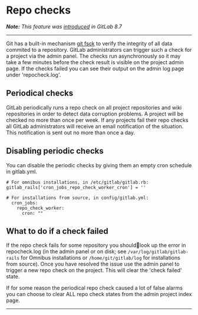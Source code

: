 # Repo checks

_**Note:** This feature was [introduced][ce-3232] in GitLab 8.7_

---

Git has a built-in mechanism [git fsck][git-fsck] to verify the
integrity of all data commited to a repository. GitLab administrators can
trigger such a check for a project via the admin panel. The checks run
asynchronously so it may take a few minutes before the check result is
visible on the project admin page. If the checks failed you can see their
output on the admin log page under 'repocheck.log'.

## Periodical checks

GitLab periodically runs a repo check on all project repositories and
wiki repositories in order to detect data corruption problems. A
project will be checked no more than once per week. If any projects
fail their repo checks all GitLab administrators will receive an email
notification of the situation. This notification is sent out no more
than once a day.

## Disabling periodic checks

You can disable the periodic checks by giving them an empty cron
schedule in gitlab.yml.

```
# For omnibus installations, in /etc/gitlab/gitlab.rb:
gitlab_rails['cron_jobs_repo_check_worker_cron'] = ''
```

```
# For installations from source, in config/gitlab.yml:
  cron_jobs:
    repo_check_worker:
      cron: ""
```

## What to do if a check failed

If the repo check fails for some repository you shouldlook up the error
in repocheck.log (in the admin panel or on disk; see
`/var/log/gitlab/gitlab-rails` for Omnibus installations or
`/home/git/gitlab/log` for installations from source). Once you have
resolved the issue use the admin panel to trigger a new repo check on
the project. This will clear the 'check failed' state.

If for some reason the periodical repo check caused a lot of false
alarms you can choose to clear ALL repo check states from the admin
project index page.

---
[ce-3232]: https://gitlab.com/gitlab-org/gitlab-ce/merge_requests/3232 "Auto git fsck"
[git-fsck]: https://www.kernel.org/pub/software/scm/git/docs/git-fsck.html "git fsck documentation"